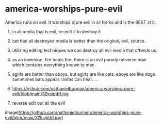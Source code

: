# america-worships-pure-evil
America runs on evil. It worships p[ure evil in all forms and is the BEST at it.

1. in all media that is evil, re-edit it to destroy it
2. bet that all destroyed media is better than the original, evil, source.
3. utilizing editing techniques we can destroy all evil media that offends us.
4. as an inversion, fire beats fire, there is an evil parody universe now which contains everything known to man.
5. egirls are better than eboys. but egirls are like cats. eboys are like dogs. sometimes bats appear. lambs can hear. ...
6. https://github.com/nathanielburman/america-worships-pure-evil/blob/main/32ksiptb1.jpg

7. reverse edit out all the evil

image[https://github.com/nathanielburman/america-worships-pure-evil/blob/main/32ksiptb1.jpg]
